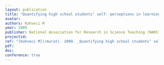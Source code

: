 ```yaml
---
layout: publication
title: "Quantifying high school students’ self- perceptions in learning chemistry"
avatar:
authors: Kahveci M
year: 2009
publisher: National Association for Research in Science Teaching (NARST)
projectid:
ref: "[Kahveci M](/murat). 2009. _Quantifying high school students’ self- perceptions in learning chemistry_. Paper presented at the National Association for Research in Science Teaching (NARST). Garden Grove, CA, USA. April 17 - 21, 2009."
pdf:
doi:
conference: true
---
```


